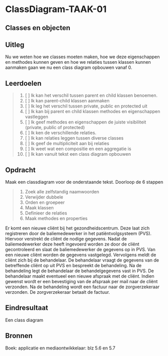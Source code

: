 # ClassDiagram-TAAK-01

## Classes en objecten

## Uitleg

Nu we weten hoe we classes moeten maken, hoe we deze eigenschappen en methodes kunnen geven en hoe we relaties tussen klassen kunnen aanmaken gaan we nu een class diagram opbouwen vanaf 0. 

## Leerdoelen

> 1. [ ] Ik kan het verschil tussen parent en child klassen benoemen.
> 2. [ ] Ik kan parent-child klassen aanmaken
> 3. [ ] Ik leg het verschil tussen private, public en protected uit
> 4. [ ] Ik kan bij parent en child klassen methodes en eigenschappen vastleggen
> 5. [ ] Ik geef methodes en eigenschappen de juiste visibiliteit (private, public of protected)
> 6. [ ] Ik ken de verschillende relaties.
> 7. [ ] Ik kan relaties leggen tussen diverse classes
> 8. [ ] Ik geef de multipliciteit aan bij relaties
> 9. [ ] Ik weet wat een compositie en een aggregatie is
>10. [ ] Ik kan vanuit tekst een class diagram opbouwen


## Opdracht
Maak een classdiagram voor de onderstaande tekst. Doorloop de 6 stappen
> 1. Zoek alle zelfstandig naamwoorden
> 2. Verwijder dubbele
> 3. Orden en groepeer
> 4. Maak klassen
> 5. Definieer de relaties
> 6. Maak methodes en properties

Er komt een nieuwe cliënt bij het gezondheidscentrum. Deze laat zich registreren door de baliemedewerker in het patiëntvolgsysteem (PVS). Hiervoor verstrekt de cliënt de nodige gegevens. Nadat de baliemedewerker deze heeft ingevoerd worden ze door de cliënt gecontroleerd en slaat de baliemedewerker de gegevens op in PVS.
Van een nieuwe cliënt worden de gegevens vastgelegd. Vervolgens meldt de cliënt zich bij de behandelaar. De behandelaar vraagt de gegevens van de betreffende cliënt op uit PVS en bespreekt de behandeling. Na de behandeling legt de behandelaar de behandelgegevens vast in PVS. De behandelaar maakt eventueel een nieuwe afspraak met de cliënt. Indien gewenst wordt er een bevestiging van de afspraak per mail naar de cliënt verzonden. Na de behandeling wordt een factuur naar de zorgverzekeraar verzonden. De zorgverzekeraar betaalt de factuur.

## Eindresultaat
Een class diagram

## Bronnen
Boek: applicatie en mediaontwikkelaar: blz 5.6 en 5.7

